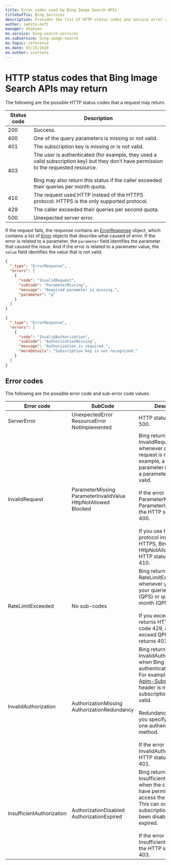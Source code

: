 ```yaml
---
title: Error codes used by Bing Image Search APIs
titleSuffix: Bing Services
description: Provides the list of HTTP status codes and service error codes that Bing Image Search may return.
author: swhite-msft
manager: ehansen
ms.service: bing-search-services
ms.subservice: bing-image-search
ms.topic: reference
ms.date: 07/15/2020
ms.author: scottwhi
---
```


# HTTP status codes that Bing Image Search APIs may return

The following are the possible HTTP status codes that a request may return.  
  
|Status code|Description  
|-|-  
|200|Success. 
|400|One of the query parameters is missing or not valid.
|401|The subscription key is missing or is not valid.
|403|The user is authenticated (for example, they used a valid subscription key) but they don’t have permission to the requested resource.<br/><br/>Bing may also return this status if the caller exceeded their queries per month quota.
|410|The request used HTTP instead of the HTTPS protocol. HTTPS is the only supported protocol.
|429|The caller exceeded their queries per second quota.
|500|Unexpected server error.

If the request fails, the response contains an [ErrorResponse](response-objects.md#errorresponse) object, which contains a list of [Error](response-objects.md#errorresponse) objects that describe what caused of error. If the error is related to a parameter, the `parameter` field identifies the parameter that caused the issue. And if the error is related to a parameter value, the `value` field identifies the value that is not valid.

```json
{
  "_type": "ErrorResponse", 
  "errors": [
    {
      "code": "InvalidRequest", 
      "subCode": "ParameterMissing", 
      "message": "Required parameter is missing.", 
      "parameter": "q" 
    }
  ]
}

{
  "_type": "ErrorResponse", 
  "errors": [
    {
      "code": "InvalidAuthorization", 
      "subCode": "AuthorizationMissing", 
      "message": "Authorization is required.", 
      "moreDetails": "Subscription key is not recognized."
    }
  ]
}
```

## Error codes

The following are the possible error code and sub-error code values.

|Error code|SubCode|Description
|-|-|-
|ServerError|UnexpectedError<br/>ResourceError<br/>NotImplemented|HTTP status code is 500.
|InvalidRequest|ParameterMissing<br/>ParameterInvalidValue<br/>HttpNotAllowed<br/>Blocked|Bing returns InvalidRequest whenever any part of the request is not valid. For example, a required parameter is missing or a parameter value is not valid.<br/><br/>If the error is ParameterMissing or ParameterInvalidValue, the HTTP status code is 400.<br/><br/>If you use the HTTP protocol instead of HTTPS, Bing returns HttpNotAllowed, and the HTTP status code is 410.
|RateLimitExceeded|No sub-codes|Bing returns RateLimitExceeded whenever you exceed your queries per second (QPS) or queries per month (QPM) quota.<br/><br/>If you exceed QPS, Bing returns HTTP status code 429, and if you exceed QPM, Bing returns 403.
|InvalidAuthorization|AuthorizationMissing<br/>AuthorizationRedundancy|Bing returns InvalidAuthorization when Bing cannot authenticate the caller. For example, the [Ocp-Apim-Subscription-Key](headers.md#subscriptionkey) header is missing or the subscription key is not valid.<br/><br/>Redundancy occurs if you specify more than one authentication method.<br/><br/>If the error is InvalidAuthorization, the HTTP status code is 401.
|InsufficientAuthorization|AuthorizationDisabled<br/>AuthorizationExpired|Bing returns InsufficientAuthorization when the caller does not have permissions to access the resource. This can occur if the subscription key has been disabled or has expired. <br/><br/>If the error is InsufficientAuthorization, the HTTP status code is 403.

